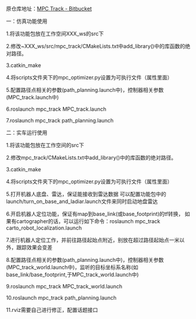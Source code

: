 原仓库地址：[MPC Track - Bitbucket](https://bitbucket.org/ros-code/mpc_track/src/master/)

一：仿真功能使用

1.将该功能包放在工作空间XXX_ws的src下

2.修改~XXX_ws/src/mpc_track/CMakeLists.txt中add_library()中的库函数的绝对路径。

3.catkin_make

4.将scripts文件夹下的mpc_optimizer.py设置为可执行文件（属性里面）

5.配置路径点相关的参数(path_planning.launch中)，控制器相关参数(MPC_track.launch中)

6.roslaunch mpc_track MPC_track.launch

7.roslaunch mpc_track path_planning.launch

二：实车运行使用

1.将该功能包放在工作空间的src下

2.修改mpc_track/CMakeLists.txt中add_library()中的库函数的绝对路径。

3.catkin_make

4.将scripts文件夹下的mpc_optimizer.py设置为可执行文件（属性里面）

5.打开机器人底盘、雷达，保证能接收到雷达数据
   可以配置功能包中的launch/turn_on_base_and_ladiar.launch文件来同时启动地盘雷达

6.开启机器人定位功能，保证有map到base_link(或base_footprint)的tf转换，
   如果有cartographer的话，可以运行如下命令：roslaunch mpc_track carto_robot_localization.launch

7.进行机器人定位工作，并前往路径起始点附近，别放在超过路径起始点一米以外，跟踪效果会变差

8.配置路径点相关的参数(path_planning.launch中)，控制器相关参数(MPC_track_world.launch中)，监听的目标坐标系名称(如base_link/base_footprint,于MPC_track_world.launch中)

9.roslaunch mpc_track MPC_track_world.launch

10.roslaunch mpc_track path_planning.launch

11.rviz需要自己进行修正，配置话题接口

